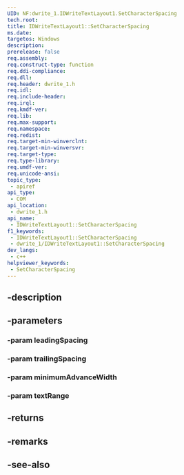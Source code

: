 ```yaml
---
UID: NF:dwrite_1.IDWriteTextLayout1.SetCharacterSpacing
tech.root: 
title: IDWriteTextLayout1::SetCharacterSpacing
ms.date: 
targetos: Windows
description: 
prerelease: false
req.assembly: 
req.construct-type: function
req.ddi-compliance: 
req.dll: 
req.header: dwrite_1.h
req.idl: 
req.include-header: 
req.irql: 
req.kmdf-ver: 
req.lib: 
req.max-support: 
req.namespace: 
req.redist: 
req.target-min-winverclnt: 
req.target-min-winversvr: 
req.target-type: 
req.type-library: 
req.umdf-ver: 
req.unicode-ansi: 
topic_type:
 - apiref
api_type:
 - COM
api_location:
 - dwrite_1.h
api_name:
 - IDWriteTextLayout1::SetCharacterSpacing
f1_keywords:
 - IDWriteTextLayout1::SetCharacterSpacing
 - dwrite_1/IDWriteTextLayout1::SetCharacterSpacing
dev_langs:
 - c++
helpviewer_keywords:
 - SetCharacterSpacing
---
```


## -description

## -parameters

### -param leadingSpacing

### -param trailingSpacing

### -param minimumAdvanceWidth

### -param textRange

## -returns

## -remarks

## -see-also

